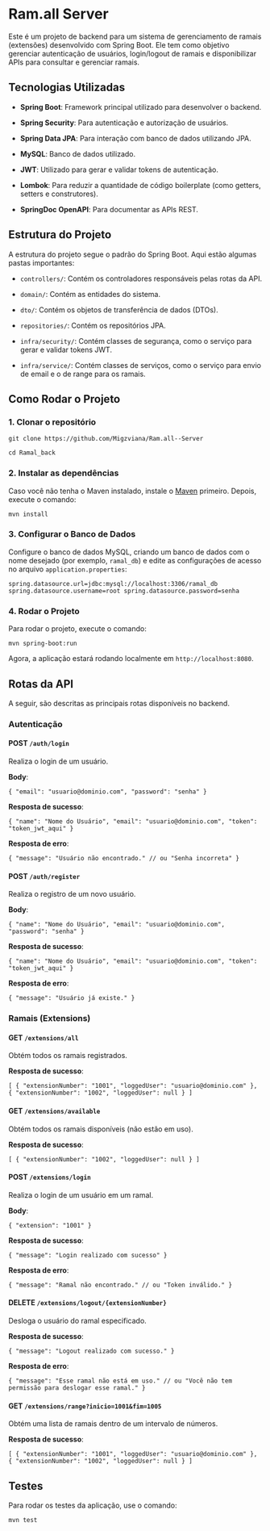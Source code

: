 Ram.all Server
=============

Este é um projeto de backend para um sistema de gerenciamento de ramais (extensões) desenvolvido com Spring Boot. Ele tem como objetivo gerenciar autenticação de usuários, login/logout de ramais e disponibilizar APIs para consultar e gerenciar ramais.

Tecnologias Utilizadas
----------------------

-   **Spring Boot**: Framework principal utilizado para desenvolver o backend.

-   **Spring Security**: Para autenticação e autorização de usuários.

-   **Spring Data JPA**: Para interação com banco de dados utilizando JPA.

-   **MySQL**: Banco de dados utilizado.

-   **JWT**: Utilizado para gerar e validar tokens de autenticação.

-   **Lombok**: Para reduzir a quantidade de código boilerplate (como getters, setters e construtores).

-   **SpringDoc OpenAPI**: Para documentar as APIs REST.

Estrutura do Projeto
--------------------

A estrutura do projeto segue o padrão do Spring Boot. Aqui estão algumas pastas importantes:

-   `controllers/`: Contém os controladores responsáveis pelas rotas da API.

-   `domain/`: Contém as entidades do sistema.

-   `dto/`: Contém os objetos de transferência de dados (DTOs).

-   `repositories/`: Contém os repositórios JPA.

-   `infra/security/`: Contém classes de segurança, como o serviço para gerar e validar tokens JWT.

-   `infra/service/`: Contém classes de serviços, como o serviço para envio de email e o de range para os ramais.

Como Rodar o Projeto
--------------------

### 1\. Clonar o repositório

`git clone https://github.com/Migzviana/Ram.all--Server`

`cd Ramal_back`

### 2\. Instalar as dependências

Caso você não tenha o Maven instalado, instale o [Maven](https://maven.apache.org/install.html) primeiro. Depois, execute o comando:

`mvn install`

### 3\. Configurar o Banco de Dados

Configure o banco de dados MySQL, criando um banco de dados com o nome desejado (por exemplo, `ramal_db`) e edite as configurações de acesso no arquivo `application.properties`:

`spring.datasource.url=jdbc:mysql://localhost:3306/ramal_db
spring.datasource.username=root
spring.datasource.password=senha`

### 4\. Rodar o Projeto

Para rodar o projeto, execute o comando:

`mvn spring-boot:run`

Agora, a aplicação estará rodando localmente em `http://localhost:8080`.

Rotas da API
------------

A seguir, são descritas as principais rotas disponíveis no backend.

### Autenticação

#### **POST** `/auth/login`

Realiza o login de um usuário.

**Body**:

`{
  "email": "usuario@dominio.com",
  "password": "senha"
}`

**Resposta de sucesso**:

`{
  "name": "Nome do Usuário",
  "email": "usuario@dominio.com",
  "token": "token_jwt_aqui"
}`

**Resposta de erro**:

`{
  "message": "Usuário não encontrado." // ou "Senha incorreta"
}`

#### **POST** `/auth/register`

Realiza o registro de um novo usuário.

**Body**:

`{
  "name": "Nome do Usuário",
  "email": "usuario@dominio.com",
  "password": "senha"
}`

**Resposta de sucesso**:

`{
  "name": "Nome do Usuário",
  "email": "usuario@dominio.com",
  "token": "token_jwt_aqui"
}`

**Resposta de erro**:

`{
  "message": "Usuário já existe."
}`

### Ramais (Extensions)

#### **GET** `/extensions/all`

Obtém todos os ramais registrados.

**Resposta de sucesso**:

`[
  {
    "extensionNumber": "1001",
    "loggedUser": "usuario@dominio.com"
  },
  {
    "extensionNumber": "1002",
    "loggedUser": null
  }
]`

#### **GET** `/extensions/available`

Obtém todos os ramais disponíveis (não estão em uso).

**Resposta de sucesso**:

`[
  {
    "extensionNumber": "1002",
    "loggedUser": null
  }
]`

#### **POST** `/extensions/login`

Realiza o login de um usuário em um ramal.

**Body**:

`{
  "extension": "1001"
}`

**Resposta de sucesso**:

`{
  "message": "Login realizado com sucesso"
}`

**Resposta de erro**:

`{
  "message": "Ramal não encontrado." // ou "Token inválido."
}`

#### **DELETE** `/extensions/logout/{extensionNumber}`

Desloga o usuário do ramal especificado.

**Resposta de sucesso**:

`{
  "message": "Logout realizado com sucesso."
}`

**Resposta de erro**:

`{
  "message": "Esse ramal não está em uso." // ou "Você não tem permissão para deslogar esse ramal."
}`

#### **GET** `/extensions/range?inicio=1001&fim=1005`

Obtém uma lista de ramais dentro de um intervalo de números.

**Resposta de sucesso**:

`[
  {
    "extensionNumber": "1001",
    "loggedUser": "usuario@dominio.com"
  },
  {
    "extensionNumber": "1002",
    "loggedUser": null
  }
]`

Testes
------

Para rodar os testes da aplicação, use o comando:

`mvn test`
